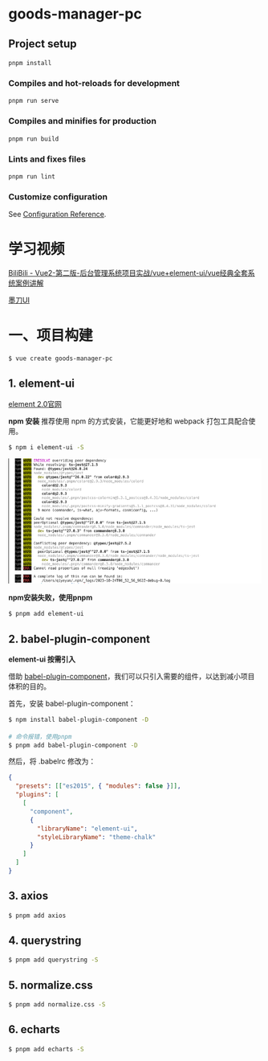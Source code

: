 # goods-manager-pc

## Project setup
```
pnpm install
```

### Compiles and hot-reloads for development
```
pnpm run serve
```

### Compiles and minifies for production
```
pnpm run build
```

### Lints and fixes files
```
pnpm run lint
```

### Customize configuration
See [Configuration Reference](https://cli.vuejs.org/config/).





# 学习视频

[BiliBili  -  Vue2-第二版-后台管理系统项目实战/vue+element-ui/vue经典全套系统案例讲解]()

[墨刀UI](https://modao.cc/app/nNLKV9otrlszqxCFL6pGT#screen=slatpczos4pipxz)



# 一、项目构建

```bash
$ vue create goods-manager-pc
```



## 1. element-ui

[element 2.0官网](https://element.eleme.cn/#/zh-CN/component/installation)

**npm 安装**
推荐使用 npm 的方式安装，它能更好地和 webpack 打包工具配合使用。

```bash
$ npm i element-ui -S
```

![](images/001.png)

**npm安装失败，使用pnpm**

```bash
$ pnpm add element-ui
```



## 2. babel-plugin-component

**element-ui 按需引入**

借助 [babel-plugin-component](https://github.com/QingWei-Li/babel-plugin-component)，我们可以只引入需要的组件，以达到减小项目体积的目的。

首先，安装 babel-plugin-component：

```bash
$ npm install babel-plugin-component -D

# 命令报错，使用pnpm
$ pnpm add babel-plugin-component -D
```

然后，将 .babelrc 修改为：

```json
{
  "presets": [["es2015", { "modules": false }]],
  "plugins": [
    [
      "component",
      {
        "libraryName": "element-ui",
        "styleLibraryName": "theme-chalk"
      }
    ]
  ]
}
```



## 3. axios

```bash
$ pnpm add axios 
```



## 4. querystring

```bash
$ pnpm add querystring -S
```



## 5. normalize.css 

```bash
$ pnpm add normalize.css -S 
```



## 6. echarts

```bash
$ pnpm add echarts -S 
```

























